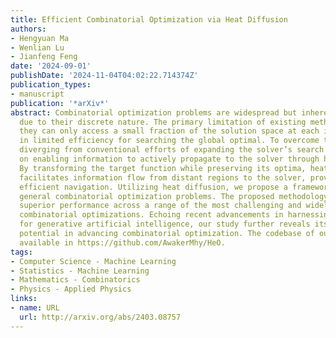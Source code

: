 ```yaml
---
title: Efficient Combinatorial Optimization via Heat Diffusion
authors:
- Hengyuan Ma
- Wenlian Lu
- Jianfeng Feng
date: '2024-09-01'
publishDate: '2024-11-04T04:02:22.714374Z'
publication_types:
- manuscript
publication: '*arXiv*'
abstract: Combinatorial optimization problems are widespread but inherently challenging
  due to their discrete nature. The primary limitation of existing methods is that
  they can only access a small fraction of the solution space at each iteration, resulting
  in limited efficiency for searching the global optimal. To overcome this challenge,
  diverging from conventional efforts of expanding the solver’s search scope, we focus
  on enabling information to actively propagate to the solver through heat diffusion.
  By transforming the target function while preserving its optima, heat diffusion
  facilitates information flow from distant regions to the solver, providing more
  efficient navigation. Utilizing heat diffusion, we propose a framework for solving
  general combinatorial optimization problems. The proposed methodology demonstrates
  superior performance across a range of the most challenging and widely encountered
  combinatorial optimizations. Echoing recent advancements in harnessing thermodynamics
  for generative artificial intelligence, our study further reveals its significant
  potential in advancing combinatorial optimization. The codebase of our study is
  available in https://github.com/AwakerMhy/HeO.
tags:
- Computer Science - Machine Learning
- Statistics - Machine Learning
- Mathematics - Combinatorics
- Physics - Applied Physics
links:
- name: URL
  url: http://arxiv.org/abs/2403.08757
---
```

